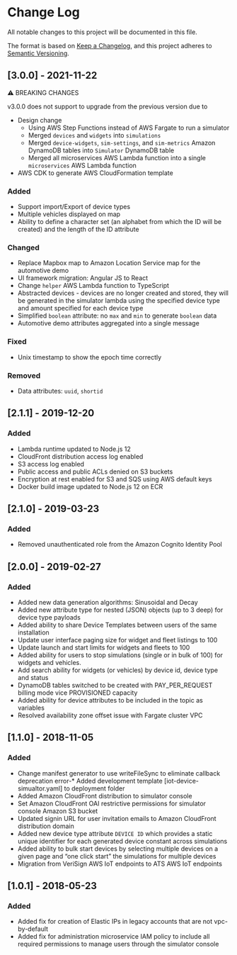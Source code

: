 # Change Log 
All notable changes to this project will be documented in this file. 
 
The format is based on [Keep a Changelog](https://keepachangelog.com/en/1.0.0/), 
and this project adheres to [Semantic Versioning](https://semver.org/spec/v2.0.0.html). 

## [3.0.0] - 2021-11-22
⚠️ BREAKING CHANGES

v3.0.0 does not support to upgrade from the previous version due to
- Design change
  - Using AWS Step Functions instead of AWS Fargate to run a simulator
  - Merged `devices` and `widgets` into `simulations`
  - Merged `device-widgets`, `sim-settings`, and `sim-metrics` Amazon DynamoDB tables into `Simulator` DynamoDB table
  - Merged all microservices AWS Lambda function into a single `microservices` AWS Lambda function
- AWS CDK to generate AWS CloudFormation template

### Added
- Support import/Export of device types
- Multiple vehicles displayed on map
- Ability to define a character set (an alphabet from which the ID will be created) and the length of the ID attribute

### Changed
- Replace Mapbox map to Amazon Location Service map for the automotive demo
- UI framework migration: Angular JS to React
- Change `helper` AWS Lambda function to TypeScript
- Abstracted devices - devices are no longer created and stored, they will be generated in the simulator lambda using the specified device type and amount specified for each device type
- Simplified `boolean` attribute: no `max` and `min` to generate `boolean` data
- Automotive demo attributes aggregated into a single message

### Fixed
- Unix timestamp to show the epoch time correctly

### Removed
- Data attributes: `uuid`, `shortid`

## [2.1.1] - 2019-12-20
### Added 
- Lambda runtime updated to Node.js 12
- CloudFront distribution access log enabled
- S3 access log enabled
- Public access and public ACLs denied on S3 buckets
- Encryption at rest enabled for S3 and SQS using AWS default keys
- Docker build image updated to Node.js 12 on ECR

## [2.1.0] - 2019-03-23
### Added 
- Removed unauthenticated role from the Amazon Cognito Identity Pool

## [2.0.0] - 2019-02-27
### Added 
- Added new data generation algorithms: Sinusoidal and Decay
- Added new attribute type for nested (JSON) objects (up to 3 deep) for device type payloads
- Added ability to share Device Templates between users of the same installation
- Update user interface paging size for widget and fleet listings to 100
- Update launch and start limits for widgets and fleets to 100
- Added ability for users to stop simulations (single or in bulk of 100) for widgets and vehicles.
- Add search ability for widgets (or vehicles) by device id, device type and status
- DynamoDB tables switched to be created with PAY_PER_REQUEST billing mode vice PROVISIONED capacity
- Added ability for device attributes to be included in the topic as variables
- Resolved availability zone offset issue with Fargate cluster VPC

## [1.1.0] - 2018-11-05
### Added 
- Change manifest generator to use writeFileSync to eliminate callback deprecation error-* Added development template [iot-device-simualtor.yaml] to deployment folder
- Added Amazon CloudFront distribution to simulator console
- Set Amazon CloudFront OAI restrictive permissions for simulator console Amazon S3 bucket 
- Updated signin URL for user invitation emails to Amazon CloudFront distribution domain
- Added new device type attribute `DEVICE ID` which provides a static unique identifier for each generated device constant across simulations
- Added ability to bulk start devices by selecting multiple devices on a given page and “one click start” the simulations for multiple devices
- Migration from VeriSign AWS IoT endpoints to ATS AWS IoT endpoints

## [1.0.1] - 2018-05-23
### Added 
- Added fix for creation of Elastic IPs in legacy accounts that are not vpc-by-default
- Added fix for administration microservice IAM policy to include all required permissions to manage users through the simulator console